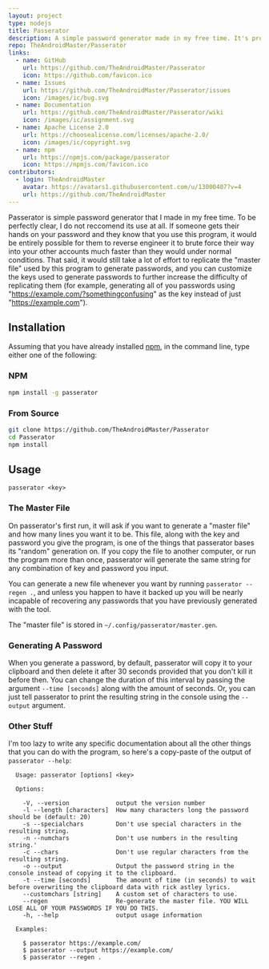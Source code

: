 ```yaml
---
layout: project
type: nodejs
title: Passerator
description: A simple password generator made in my free time. It's probably safe to use. I think.
repo: TheAndroidMaster/Passerator
links:
  - name: GitHub
    url: https://github.com/TheAndroidMaster/Passerator
    icon: https://github.com/favicon.ico
  - name: Issues
    url: https://github.com/TheAndroidMaster/Passerator/issues
    icon: /images/ic/bug.svg
  - name: Documentation
    url: https://github.com/TheAndroidMaster/Passerator/wiki
    icon: /images/ic/assignment.svg
  - name: Apache License 2.0
    url: https://choosealicense.com/licenses/apache-2.0/
    icon: /images/ic/copyright.svg
  - name: npm
    url: https://npmjs.com/package/passerator
    icon: https://npmjs.com/favicon.ico
contributors:
  - login: TheAndroidMaster
    avatar: https://avatars1.githubusercontent.com/u/13000407?v=4
    url: https://github.com/TheAndroidMaster
---
```


Passerator is simple password generator that I made in my free time. To be perfectly clear, I do not reccomend its use at all. If someone gets their hands on your password and they know that you use this program, it would be entirely possible for them to reverse engineer it to brute force their way into your other accounts much faster than they would under normal conditions. That said, it would still take a lot of effort to replicate the "master file" used by this program to generate passwords, and you can customize the keys used to generate passwords to further increase the difficulty of replicating them (for example, generating all of you passwords using "https://example.com/?somethingconfusing" as the key instead of just "https://example.com").

## Installation

Assuming that you have already installed [npm](https://www.npmjs.com/), in the command line, type either one of the following:

### NPM

```bash
npm install -g passerator
```

### From Source

```bash
git clone https://github.com/TheAndroidMaster/Passerator
cd Passerator
npm install
```

## Usage

```
passerator <key>
```

### The Master File

On passerator's first run, it will ask if you want to generate a "master file" and how many lines you want it to be. This file, along with the key and password you give the program, is one of the things that passerator bases its "random" generation on. If you copy the file to another computer, or run the program more than once, passerator will generate the same string for any combination of key and password you input.

You can generate a new file whenever you want by running `passerator --regen .`, and unless you happen to have it backed up you will be nearly incapable of recovering any passwords that you have previously generated with the tool.

The "master file" is stored in `~/.config/passerator/master.gen`.

### Generating A Password

When you generate a password, by default, passerator will copy it to your clipboard and then delete it after 30 seconds provided that you don't kill it before then. You can change the duration of this interval by passing the argument `--time [seconds]` along with the amount of seconds. Or, you can just tell passerator to print the resulting string in the console using the `--output` argument.

### Other Stuff

I'm too lazy to write any specific documentation about all the other things that you can do with the program, so here's a copy-paste of the output of `passerator --help`:

```
  Usage: passerator [options] <key>

  Options:

    -V, --version             output the version number
    -l --length [characters]  How many characters long the password should be (default: 20)
    -s --specialchars         Don't use special characters in the resulting string.
    -n --numchars             Don't use numbers in the resulting string.'
    -c --chars                Don't use regular characters from the resulting string.
    -o --output               Output the password string in the console instead of copying it to the clipboard.
    -t --time [seconds]       The amount of time (in seconds) to wait before overwriting the clipboard data with rick astley lyrics.
    --customchars [string]    A custom set of characters to use.
    --regen                   Re-generate the master file. YOU WILL LOSE ALL OF YOUR PASSWORDS IF YOU DO THIS.
    -h, --help                output usage information

  Examples:

    $ passerator https://example.com/
    $ passerator --output https://example.com/
    $ passerator --regen .

```
